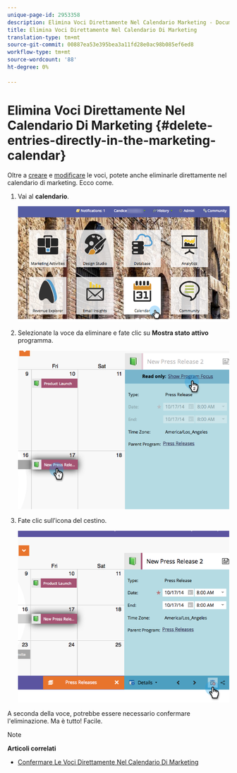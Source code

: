 ```yaml
---
unique-page-id: 2953358
description: Elimina Voci Direttamente Nel Calendario Marketing - Documenti Marketo - Documentazione Prodotto
title: Elimina Voci Direttamente Nel Calendario Di Marketing
translation-type: tm+mt
source-git-commit: 00887ea53e395bea3a11fd28e0ac98b085ef6ed8
workflow-type: tm+mt
source-wordcount: '88'
ht-degree: 0%

---
```



# Elimina Voci Direttamente Nel Calendario Di Marketing {#delete-entries-directly-in-the-marketing-calendar}

Oltre a [creare](create-entries-directly-in-the-marketing-calendar.md) e [modificare](edit-entries-directly-in-the-marketing-calendar.md) le voci, potete anche eliminarle direttamente nel calendario di marketing. Ecco come.

1. Vai al **calendario**.

   ![](assets/2017-05-10-15-30-47-4.png)

1. Selezionate la voce da eliminare e fate clic su **Mostra stato attivo** programma.

   ![](assets/image2014-10-20-13-3a20-3a33.png)

1. Fate clic sull’icona del cestino.

   ![](assets/image2014-10-20-13-3a20-3a42.png)

A seconda della voce, potrebbe essere necessario confermare l&#39;eliminazione. Ma è tutto! Facile.

>[!NOTE]
>
>**Articoli correlati**
>
>* [Confermare Le Voci Direttamente Nel Calendario Di Marketing](confirm-entries-directly-in-the-marketing-calendar.md)

>



